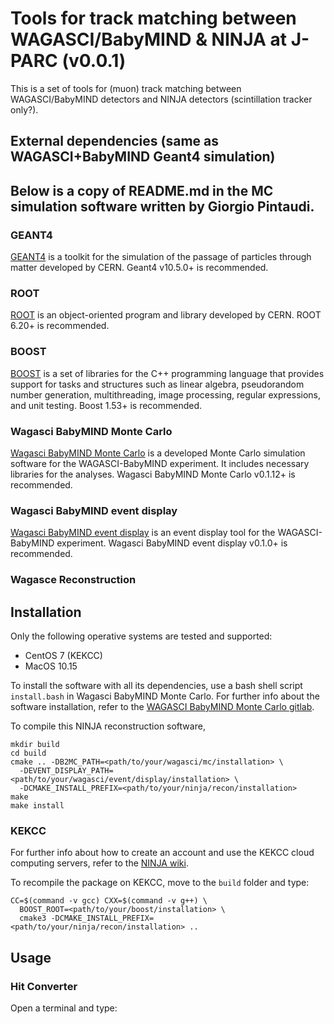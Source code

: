 # Tools for track matching between WAGASCI/BabyMIND & NINJA at J-PARC (v0.0.1)

This is a set of tools for (muon) track matching between WAGASCI/BabyMIND detectors
and NINJA detectors (scintillation tracker only?).

## External dependencies (same as WAGASCI+BabyMIND Geant4 simulation)
## Below is a copy of README.md in the MC simulation software written by Giorgio Pintaudi.

### GEANT4

[GEANT4](http://heant4.cern/ch/) is a toolkit for the simulation of
the passage of particles through matter developed by CERN.
Geant4 v10.5.0+ is recommended.

### ROOT

[ROOT](https://root.cern.ch/) is an object-oriented program and
library developed by CERN. ROOT 6.20+ is recommended.

### BOOST

[BOOST](https://www.boost.org/) is a set of libraries for the C++
programming language that provides support for tasks and structures
such as linear algebra, pseudorandom number generation,
multithreading, image processing, regular expressions, and unit
testing. Boost 1.53+ is recommended.

### Wagasci BabyMIND Monte Carlo
[Wagasci BabyMIND Monte Carlo](https://git.t2k.org/wagasci_babymind/wagasci-babymind-monte-carlo) is a developed Monte Carlo simulation software for the WAGASCI-BabyMIND experiment.
It includes necessary libraries for the analyses.
Wagasci BabyMIND Monte Carlo v0.1.12+ is recommended.

### Wagasci BabyMIND event display
[Wagasci BabyMIND event display](https://git.t2k.org/wagasci_babymind/wagasci-babymind-event-display) is an event display tool for the WAGASCI-BabyMIND experiment.
Wagasci BabyMIND event display v0.1.0+ is recommended.

### Wagasce Reconstruction

## Installation

Only the following operative systems are tested and supported:
 - CentOS 7 (KEKCC)
 - MacOS 10.15

To install the software with all its dependencies, use a bash shell script `install.bash` in Wagasci BabyMIND Monte Carlo.
For further info about the software installation, refer to the [WAGASCI BabyMIND Monte Carlo gitlab](https://git.t2k.org/wagasci_babymind/wagasci-babymind-monte-carlo).

To compile this NINJA reconstruction software,
```shell script
mkdir build
cd build
cmake .. -DB2MC_PATH=<path/to/your/wagasci/mc/installation> \
  -DEVENT_DISPLAY_PATH=<path/to/your/wagasci/event/display/installation> \
  -DCMAKE_INSTALL_PREFIX=<path/to/your/ninja/recon/installation>
make
make install
```

### KEKCC

For further info about how to create an account and use the KEKCC
cloud computing servers, refer to the [NINJA
wiki](https://www-he.scphys.kyoto-u.ac.jp/research/Neutrino/ninja/dokuwiki/doku.php?id=software:howto:kekcc).

To recompile the package on KEKCC, move to the `build` folder and type:
```shell script
CC=$(command -v gcc) CXX=$(command -v g++) \
  BOOST_ROOT=<path/to/your/boost/installation> \
  cmake3 -DCMAKE_INSTALL_PREFIX=<path/to/your/ninja/recon/installation> ..
```

## Usage

### Hit Converter

Open a terminal and type:

```shell script

```



